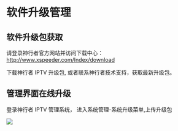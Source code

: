 # 软件升级管理

## 软件升级包获取

请登录神行者官方网站并访问下载中心：http://www.xspeeder.com/Index/download

下载神行者 IPTV 升级包, 或者联系神行者技术支持，获取最新升级包。


## 管理界面在线升级

登录神行者 IPTV 管理系统， 进入系统管理-系统升级菜单,上传升级包

![](http://static.toughcloud.net/toughsms/tc_20180702104857_9.png)